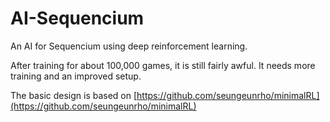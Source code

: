 # AI-Sequencium
An AI for Sequencium using deep reinforcement learning.

After training for about 100,000 games, it is still fairly awful. It needs more training and an improved setup.

The basic design is based on [https://github.com/seungeunrho/minimalRL](https://github.com/seungeunrho/minimalRL)
